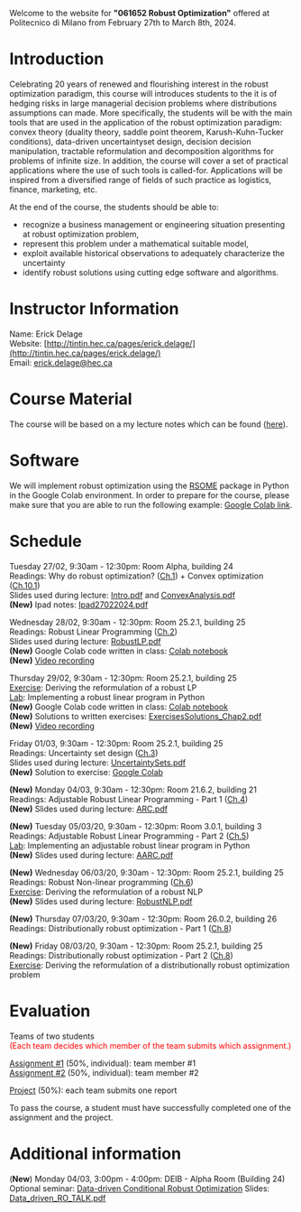 Welcome to the website for **"061652 Robust Optimization"** offered at Politecnico di Milano from February 27th to March 8th, 2024.

# Introduction

Celebrating 20 years of renewed and flourishing interest in the robust optimization paradigm, this course will introduces students to the it is of hedging risks in large managerial decision problems where distributions assumptions can made. More specifically, the students will be with the main tools that are used in the application of the robust optimization paradigm: convex theory (duality theory, saddle point theorem, Karush-Kuhn-Tucker conditions), data-driven uncertaintyset design, decision decision manipulation, tractable reformulation and decomposition algorithms for problems of infinite size. In addition, the course will cover a set of practical applications where the use of such tools is called-for. Applications will be inspired from a diversified range of fields of such practice as logistics, finance, marketing, etc.

At the end of the course, the students should be able to:
- recognize a business management or engineering situation presenting at robust optimization problem,
- represent this problem under a mathematical suitable model,
- exploit available historical observations to adequately characterize the uncertainty
- identify robust solutions using cutting edge software and algorithms.

# Instructor Information

Name: Erick Delage  
Website: [http://tintin.hec.ca/pages/erick.delage/](http://tintin.hec.ca/pages/erick.delage/)  
Email: [erick.delage@hec.ca](mailto:erick.delage@hec.ca)  


# Course Material

The course will be based on a my lecture notes which can be found ([here](./LectureNotes_v15.pdf)).

# Software

We will implement robust optimization using the [RSOME](https://xiongpengnus.github.io/rsome/about) package in Python in the Google Colab environment. In order to prepare for the course, please make sure that you are able to run the following example: [Google Colab link](https://colab.research.google.com/drive/11N9LmKGqxn71tI-PjQ_GpUkthzbTax_E?usp=sharing).

# Schedule

Tuesday 27/02, 9:30am - 12:30pm: Room Alpha, building 24  
Readings: Why do robust optimization? ([Ch.1](./LectureNotes_v15.pdf)) + Convex optimization ([Ch.10.1](./LectureNotes_v15.pdf))  
Slides used during lecture: [Intro.pdf](./Material/Intro.pdf) and [ConvexAnalysis.pdf](./Material/ConvexAnalysis.pdf)  
**(New)** Ipad notes: [Ipad27022024.pdf](./Material/Ipad27022024.pdf)

Wednesday 28/02, 9:30am - 12:30pm: Room 25.2.1, building 25  
Readings: Robust Linear Programming ([Ch.2](./LectureNotes_v15.pdf))  
Slides used during lecture: [RobustLP.pdf](./Material/RobustLP.pdf)  
**(New)** Google Colab code written in class: [Colab notebook](https://colab.research.google.com/drive/1tCD19rljolHoNuBbhrMUZ2bxZJN6Ueva?usp=sharing)  
**(New)** [Video recording](https://politecnicomilano.webex.com/politecnicomilano/ldr.php?RCID=cbaef718d725d04ec38de07a1289338d)  

Thursday 29/02, 9:30am - 12:30pm: Room 25.2.1, building 25  
[Exercise](https://erickdelage.github.io/061652_ROBUST_OPTIMIZATION/labs.html): Deriving the reformulation of a robust LP  
[Lab](https://erickdelage.github.io/061652_ROBUST_OPTIMIZATION/labs.html): Implementing a robust linear program in Python  
**(New)** Google Colab code written in class: [Colab notebook](https://colab.research.google.com/drive/1K-ohlOds1bCcI70CVekdb9fvfuRYSGRA?usp=sharing)  
**(New)** Solutions to written exercises: [ExercisesSolutions_Chap2.pdf](./Material/ExercisesSolutions_Chap2.pdf)  
**(New)** [Video recording](https://politecnicomilano.webex.com/politecnicomilano/ldr.php?RCID=40b6c1d4c0413b4e90c0d4d611f13be0)  

Friday 01/03, 9:30am - 12:30pm: Room 25.2.1, building 25  
Readings:  Uncertainty set design ([Ch.3](./LectureNotes_v15.pdf))  
Slides used during lecture: [UncertaintySets.pdf](./Material/UncertaintySets.pdf)  
**(New)** Solution to exercise: [Google Colab](https://colab.research.google.com/drive/117hrrdjCa60Ook1_PmNJYKEI6_z92kXz?usp=sharing)

**(New)** Monday 04/03, 9:30am - 12:30pm: Room 21.6.2, building 21  
Readings: Adjustable Robust Linear Programming - Part 1 ([Ch.4](./LectureNotes_v15.pdf))  
**(New)** Slides used during lecture: [ARC.pdf](./Material/ARC.pdf)  

**(New)** Tuesday 05/03/20, 9:30am - 12:30pm: Room 3.0.1, building 3  
Readings: Adjustable Robust Linear Programming - Part 2 ([Ch.5](./LectureNotes_v15.pdf))  
[Lab](https://erickdelage.github.io/061652_ROBUST_OPTIMIZATION/labs.html): Implementing an adjustable robust linear program in Python  
**(New)** Slides used during lecture: [AARC.pdf](./Material/AARC.pdf)  

**(New)** Wednesday 06/03/20, 9:30am - 12:30pm: Room 25.2.1, building 25  
Readings: Robust Non-linear programming ([Ch.6](./LectureNotes_v15.pdf))  
[Exercise](https://erickdelage.github.io/061652_ROBUST_OPTIMIZATION/labs.html): Deriving the reformulation of a robust NLP  
**(New)** Slides used during lecture: [RobustNLP.pdf](./Material/[RobustNLP.pdf)  

**(New)** Thursday 07/03/20, 9:30am - 12:30pm: Room 26.0.2, building 26  
Readings: Distributionally robust optimization - Part 1 ([Ch.8](./LectureNotes_v15.pdf))  

**(New)** Friday 08/03/20, 9:30am - 12:30pm: Room 25.2.1, building 25  
Readings: Distributionally robust optimization - Part 2 ([Ch.8](./LectureNotes_v15.pdf))  
[Exercise](https://erickdelage.github.io/061652_ROBUST_OPTIMIZATION/labs.html): Deriving the reformulation of a distributionally robust optimization problem  

# Evaluation

Teams of two students  
<span style="color:red">(Each team decides which member of the team submits which assignment.)</span>  

[Assignment \#1](https://erickdelage.github.io/061652_ROBUST_OPTIMIZATION/assignments.html) (50%, individual): team member #1  
[Assignment \#2](https://erickdelage.github.io/061652_ROBUST_OPTIMIZATION/assignments.html) (50%, individual): team member #2  

[Project](https://erickdelage.github.io/061652_ROBUST_OPTIMIZATION/project.html) (50%): each team submits one report  

To pass the course, a student must have successfully completed one of the assignment and the project.


# Additional information

(**New**) Monday 04/03, 3:00pm - 4:00pm: DEIB - Alpha Room (Building 24)  
Optional seminar: [Data-driven Conditional Robust Optimization](https://www.deib.polimi.it/ita/eventi/dettagli/2861)
Slides: [Data_driven_RO_TALK.pdf](./Data_driven_RO_TALK.pdf)


